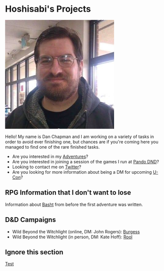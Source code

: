 # Hoshisabi's Projects

![](media/oldpicture.jpg)

Hello! My name is Dan Chapman and I am working on a variety of tasks in order to avoid ever finishing one, but chances are
if you're coming here you managed to find one of the rare finished tasks.

* Are you interested in my [Adventures](adventures.md)?
* Are you interested in joining a session of the games I run at [Pando DND](http://pandodnd.hoshisabi.com)?
* Looking to contact me on [Twitter](https://twitter.com/hoshisabi)?
* Are you looking for more information about being a DM for upcoming [U-Con](ucon.md)?

## RPG Information that I don't want to lose

Information about [Basht](rpg/basht.md) from before the first adventure was written.

## D&D Campaigns

* Wild Beyond the Witchlight (online, DM: John Rogers): [Burgess](rpg/burgess/index.md)
* Wild Beyond the Witchlight (in person, DM: Kate Hoff): [Rool](rpg/rool/index.md)

## Ignore this section

[Test](mermaid.md)
